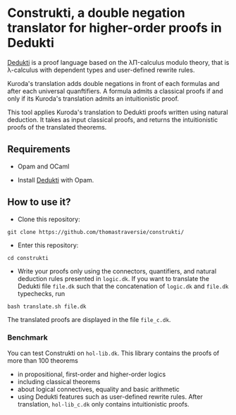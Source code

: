 # Construkti, a double negation translator for higher-order proofs in Dedukti

[Dedukti](https://github.com/Deducteam/Dedukti) is a proof language based on the λΠ-calculus modulo theory, that is λ-calculus with dependent types and user-defined rewrite rules.

Kuroda's translation adds double negations in front of each formulas and after each universal quanftifiers. A formula admits a classical proofs if and only if its Kuroda's translation admits an intuitionistic proof.

This tool applies Kuroda's translation to Dedukti proofs written using natural deduction. It takes as input classical proofs, and returns the intuitionistic proofs of the translated theorems.


## Requirements

- Opam and OCaml

- Install [Dedukti](https://github.com/Deducteam/Dedukti?tab=readme-ov-file#install-with-opam) with Opam.


## How to use it?

- Clone this repository:
```
git clone https://github.com/thomastraversie/construkti/
```

- Enter this repository:
```
cd construkti
```

- Write your proofs only using the connectors, quantifiers, and natural deduction rules presented in `logic.dk`. If you want to translate the Dedukti file `file.dk` such that the concatenation of `logic.dk` and `file.dk` typechecks, run 
```
bash translate.sh file.dk
```
The translated proofs are displayed in the file `file_c.dk`.


### Benchmark

You can test Construkti on `hol-lib.dk`. This library contains the proofs of more than 100 theorems 
- in propositional, first-order and higher-order logics
- including classical theorems
- about logical connectives, equality and basic arithmetic
- using Dedukti features such as user-defined rewrite rules. 
After translation, `hol-lib_c.dk` only contains intuitionistic proofs.
